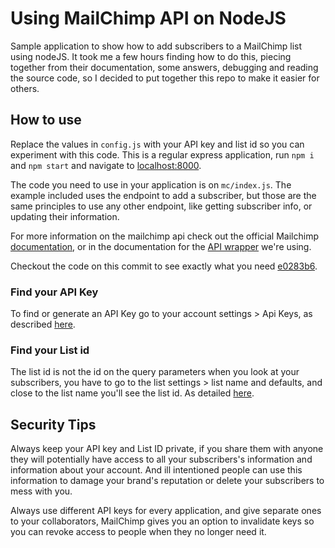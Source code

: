 # Using MailChimp API on NodeJS

Sample application to show how to add subscribers to a MailChimp list using nodeJS.
It took me a few hours finding how to do this, piecing together from their
documentation, some answers, debugging and reading the source code, so I decided to
put together this repo to make it easier for others.

## How to use

Replace the values in `config.js` with your API key and list id so you can experiment
with this code. This is a regular express application, run `npm i` and `npm start` and
navigate to [localhost:8000](http://localhost:8000).

The code you need to use in your application is on `mc/index.js`. The example included uses
the endpoint to add a subscriber, but those are the same principles to use any other endpoint,
like getting subscriber info, or updating their information.

For more information on the mailchimp api check out the official Mailchimp
[documentation](https://developer.mailchimp.com/documentation/mailchimp/guides/an-introduction-to-rest/),
or in the documentation for the [API wrapper](https://www.npmjs.com/package/mailchimp-api-v3) we're using.

Checkout the code on this commit to see exactly what you need
[e0283b6](https://github.com/code-corgi/blog-nodejs-mailchimp/commit/e0283b6bac04d0ad63d033b10e2a9671978599d6).

### Find your API Key

To find or generate an API Key go to your account settings > Api Keys, as described
[here](https://kb.mailchimp.com/integrations/api-integrations/about-api-keys).

### Find your List id

The list id is not the id on the query parameters when you look at your subscribers,
you have to go to the list settings > list name and defaults, and close to the list
name you'll see the list id. As detailed
[here](https://kb.mailchimp.com/lists/manage-contacts/find-your-list-id).

## Security Tips

Always keep your API key and List ID private, if you share them with anyone
they will potentially have access to all your subscribers's information and
information about your account. And ill intentioned people can use this
information to damage your brand's reputation or delete your subscribers to
mess with you.

Always use different API keys for every application, and give
separate ones to your collaborators, MailChimp gives you an option to invalidate
keys so you can revoke access to people when they no longer need it.
